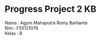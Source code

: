 # Progress Project 2 KB
Nama  : Agym Mahaputra Romy Barlianta <br>
Nim   : F55121076 <br>
Kelas : B <br>
